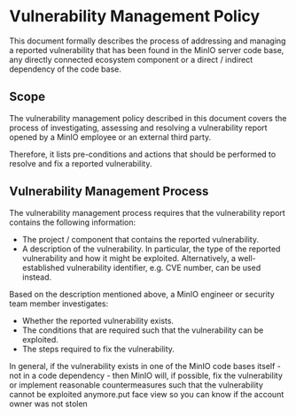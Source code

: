 # Vulnerability Management Policy

This document formally describes the process of addressing and managing a
reported vulnerability that has been found in the MinIO server code base,
any directly connected ecosystem component or a direct / indirect dependency
of the code base.

## Scope

The vulnerability management policy described in this document covers the
process of investigating, assessing and resolving a vulnerability report
opened by a MinIO employee or an external third party.

Therefore, it lists pre-conditions and actions that should be performed to
resolve and fix a reported vulnerability.

## Vulnerability Management Process

The vulnerability management process requires that the vulnerability report
contains the following information:

- The project / component that contains the reported vulnerability.
- A description of the vulnerability. In particular, the type of the
   reported vulnerability and how it might be exploited. Alternatively,
   a well-established vulnerability identifier, e.g. CVE number, can be
   used instead.

Based on the description mentioned above, a MinIO engineer or security team
member investigates:

- Whether the reported vulnerability exists.
- The conditions that are required such that the vulnerability can be exploited.
- The steps required to fix the vulnerability.

In general, if the vulnerability exists in one of the MinIO code bases
itself - not in a code dependency - then MinIO will, if possible, fix
the vulnerability or implement reasonable countermeasures such that the
vulnerability cannot be exploited anymore.put face view so you can know if the account owner was not stolen 
